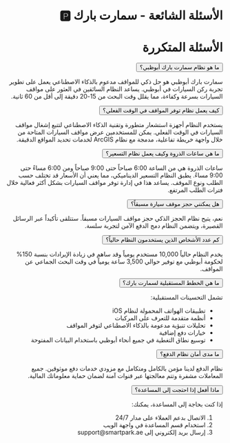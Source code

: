 <div dir="rtl">

# الأسئلة الشائعة - سمارت بارك 🅿️

<div class="faq-container">

# الأسئلة المتكررة

<div class="faq-item">
  <button class="faq-question">ما هو نظام سمارت بارك أبوظبي؟</button>
  <div class="faq-answer">
    <p>سمارت بارك أبوظبي هو حل ذكي للمواقف مدعوم بالذكاء الاصطناعي يعمل على تطوير تجربة ركن السيارات في أبوظبي. يساعد النظام السائقين في العثور على مواقف السيارات بسرعة وكفاءة، مما يقلل وقت البحث من 15-20 دقيقة إلى أقل من 60 ثانية.</p>
  </div>
</div>

<div class="faq-item">
  <button class="faq-question">كيف يعمل نظام توفر المواقف في الوقت الفعلي؟</button>
  <div class="faq-answer">
    <p>يستخدم النظام أجهزة استشعار متطورة وتقنية الذكاء الاصطناعي لتتبع إشغال مواقف السيارات في الوقت الفعلي. يمكن للمستخدمين عرض مواقف السيارات المتاحة من خلال واجهة خريطة تفاعلية، مدمجة مع نظام ArcGIS لخدمات تحديد المواقع الدقيقة.</p>
  </div>
</div>

<div class="faq-item">
  <button class="faq-question">ما هي ساعات الذروة وكيف يعمل نظام التسعير؟</button>
  <div class="faq-answer">
    <p>ساعات الذروة هي من الساعة 6:00 صباحاً حتى 9:00 صباحاً ومن 6:00 مساءً حتى 9:00 مساءً. يطبق النظام التسعير الديناميكي، مما يعني أن الأسعار قد تختلف حسب الطلب ونوع الموقف. يساعد هذا في إدارة توفر مواقف السيارات بشكل أكثر فعالية خلال فترات الطلب المرتفع.</p>
  </div>
</div>

<div class="faq-item">
  <button class="faq-question">هل يمكنني حجز موقف سيارة مسبقاً؟</button>
  <div class="faq-answer">
    <p>نعم، يتيح نظام الحجز الذكي حجز مواقف السيارات مسبقاً. ستتلقى تأكيداً عبر الرسائل القصيرة، ويتضمن النظام دمج الدفع الآمن لتجربة سلسة.</p>
  </div>
</div>

<div class="faq-item">
  <button class="faq-question">كم عدد الأشخاص الذين يستخدمون النظام حالياً؟</button>
  <div class="faq-answer">
    <p>يخدم النظام حالياً 10,000 مستخدم يومياً وقد ساهم في زيادة الإيرادات بنسبة 150% لحكومة أبوظبي مع توفير حوالي 3,500 ساعة يومياً في وقت البحث الجماعي عن المواقف.</p>
  </div>
</div>

<div class="faq-item">
  <button class="faq-question">ما هي الخطط المستقبلية لسمارت بارك؟</button>
  <div class="faq-answer">
    <p>تشمل التحسينات المستقبلية:</p>
    <ul>
      <li>تطبيقات الهواتف المحمولة لنظام iOS</li>
      <li>أنظمة متقدمة للتعرف على المركبات</li>
      <li>تحليلات تنبؤية مدعومة بالذكاء الاصطناعي لتوفر المواقف</li>
      <li>خيارات دفع إضافية</li>
      <li>توسيع نطاق التغطية في جميع أنحاء أبوظبي باستخدام البيانات المفتوحة</li>
    </ul>
  </div>
</div>

<div class="faq-item">
  <button class="faq-question">ما مدى أمان نظام الدفع؟</button>
  <div class="faq-answer">
    <p>نظام الدفع لدينا مؤمن بالكامل ومتكامل مع مزودي خدمات دفع موثوقين. جميع المعاملات مشفرة وتتم معالجتها عبر قنوات آمنة لضمان حماية معلوماتك المالية.</p>
  </div>
</div>

<div class="faq-item">
  <button class="faq-question">ماذا أفعل إذا احتجت إلى المساعدة؟</button>
  <div class="faq-answer">
    <p>إذا كنت بحاجة إلى المساعدة، يمكنك:</p>
    <ol>
      <li>الاتصال بدعم العملاء على مدار 24/7</li>
      <li>استخدام قسم المساعدة في واجهة الويب</li>
      <li>إرسال بريد إلكتروني إلى support@smartpark.ae</li>
    </ol>
  </div>
</div>

</div>

<style>
// ... existing styles remain the same ...
</style>

</div>